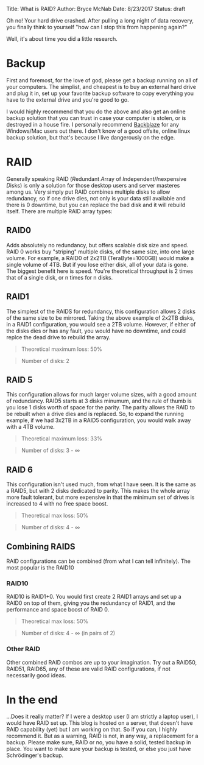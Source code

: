 Title: What is RAID?
Author: Bryce McNab
Date: 8/23/2017
Status: draft

Oh no! Your hard drive crashed. After pulling a long night of data recovery, you finally think to yourself "how can I stop this from happening again?" 

Well, it's about time you did a little research.

# Backup

First and foremost, for the love of god, please get a backup running on all of your computers. The simplist, and cheapest is to buy an external hard drive and plug it in, set up your favorite backup software to copy everything you have to the external drive and you're good to go.

I would highly recommend that you do the above and also get an online backup solution that you can trust in case your computer is stolen, or is destroyed in a house fire. I personally recommend [Backblaze](https://www.backblaze.com) for any Windows/Mac users out there. I don't know of a good offsite, online linux backup solution, but that's because I live dangerously on the edge.

# RAID

Generally speaking RAID (*R*edundant *A*rray of *I*ndependent/*I*nexpensive *D*isks) is only a solution for those desktop users and server masteres among us. Very simply put RAID combines multiple disks to allow redundancy, so if one drive dies, not only is your data still available and there is 0 downtime, but you can replace the bad disk and it will rebuild itself. There are multiple RAID array types:

## RAID0

Adds absolutely no redundancy, but offers scalable disk size and speed. RAID 0 works buy "striping" multiple disks, of the same size, into one large volume. For example, a RAID0 of 2x2TB (TeraByte=1000GB) would make a single volume of 4TB. But if you lose either disk, all of your data is gone. The biggest benefit here is speed. You're theoretical throughput is 2 times that of a single disk, or n times for n disks.

## RAID1

The simplest of the RAIDS for redundancy, this configuration allows 2 disks of the same size to be mirrored. Taking the above example of 2x2TB disks, in a RAID1 configuration, you would see a 2TB volume. However, if either of the disks dies or has any fault, you would have no downtime, and could replce the dead drive to rebuild the array. 

> Theoretical maximum loss: 50%

> Number of disks: 2

## RAID 5

This configuration allows for much larger volume sizes, with a good amount of redundancy. RAID5 starts at 3 disks minumum, and the rule of thumb is you lose 1 disks worth of space for the parity. The parity allows the RAID to be rebuilt when a drive dies and is replaced. So, to expand the running example, if we had 3x2TB in a RAID5 configuration, you would walk away with a 4TB volume.

> Theoretical maximum loss: 33%

> Number of disks: 3 - ∞

## RAID 6

This configuration isn't used much, from what I have seen. It is the same as a RAID5, but with 2 disks dedicated to parity. This makes the whole array more fault tolerant, but more expensive in that the minimum set of drives is increased to 4 with no free space boost.

> Theoretical max loss: 50%

> Number of disks: 4 - ∞

## Combining RAIDS

RAID configurations can be combined (from what I can tell infinitely). The most popular is the RAID10

### RAID10

RAID10 is RAID1+0. You would first create 2 RAID1 arrays and set up a RAID0 on top of them, giving you the redundancy of RAID1, and the performance and space boost of RAID 0.

> Theoretical max loss: 50%

> Number of disks: 4 - ∞ (in pairs of 2)

### Other RAID

Other combined RAID combos are up to your imagination. Try out a RAID50, RAID51, RAID65, any of these are valid RAID configurations, if not necessarily good ideas.

# In the end

...Does it really matter? If I were a desktop user (I am strictly a laptop user), I would have RAID set up. This blog is hosted on a server, that doesn't have RAID capability (yet) but I am working on that. So if you can, I highly recommend it. But as a warning, RAID is not, in any way, a replacement for a backup. Please make sure, RAID or no, you have a solid, tested backup in place. You want to make sure your backup is tested, or else you just have Schrödinger's backup.

